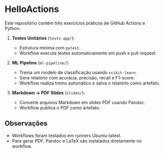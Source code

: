# HelloActions

Este repositório contém três exercícios práticos de GitHub Actions e Python:

1. **Testes Unitários** (`tests-app/`):
   - Estrutura mínima com `pytest`.
   - Workflow executa testes automaticamente em push e pull request.

2. **ML Pipeline** (`ml-pipeline/`):
   - Treina um modelo de classificação usando `scikit-learn`.
   - Gera relatório com acurácia, precisão, recall e F1-score.
   - Workflow realiza treino automático e salva o relatório como artefato.

3. **Markdown → PDF Slides** (`slides/`):
   - Converte arquivos Markdown em slides PDF usando Pandoc.
   - Workflow publica o PDF como artefato.

## Observações
- Workflows foram testados em runners Ubuntu-latest.
- Para gerar PDF, Pandoc e LaTeX são instalados diretamente no workflow.
